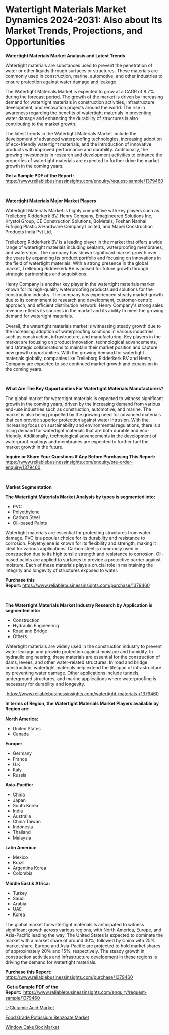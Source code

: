 <p><h1>Watertight Materials Market Dynamics 2024-2031: Also about Its Market Trends, Projections, and Opportunities</h1></p><p><strong>Watertight Materials Market Analysis and Latest Trends</strong></p>
<p><p>Watertight materials are substances used to prevent the penetration of water or other liquids through surfaces or structures. These materials are commonly used in construction, marine, automotive, and other industries to ensure protection against water damage and leakage.</p><p>The Watertight Materials Market is expected to grow at a CAGR of 8.7% during the forecast period. The growth of the market is driven by increasing demand for watertight materials in construction activities, infrastructure development, and renovation projects around the world. The rise in awareness regarding the benefits of watertight materials in preventing water damage and enhancing the durability of structures is also contributing to the market growth.</p><p>The latest trends in the Watertight Materials Market include the development of advanced waterproofing technologies, increasing adoption of eco-friendly watertight materials, and the introduction of innovative products with improved performance and durability. Additionally, the growing investments in research and development activities to enhance the properties of watertight materials are expected to further drive the market growth in the coming years.</p></p>
<p><strong>Get a Sample PDF of the Report:&nbsp;</strong> <a href="https://www.reliablebusinessinsights.com/enquiry/request-sample/1379460">https://www.reliablebusinessinsights.com/enquiry/request-sample/1379460</a></p>
<p>&nbsp;</p>
<p><strong>Watertight Materials Major Market Players</strong></p>
<p><p>Watertight Materials Market is highly competitive with key players such as Trelleborg Ridderkerk BV, Henry Company, Emagineered Solutions Inc, Krystol Group, CE Construction Solutions, BoMetals, Foshan Nanhai Fufujing Plastic & Hardware Company Limited, and Mapei Construction Products India Pvt Ltd.</p><p>Trelleborg Ridderkerk BV is a leading player in the market that offers a wide range of watertight materials including sealants, waterproofing membranes, and waterstops. The company has shown significant market growth over the years by expanding its product portfolio and focusing on innovations in the field of watertight materials. With a strong presence in the global market, Trelleborg Ridderkerk BV is poised for future growth through strategic partnerships and acquisitions.</p><p>Henry Company is another key player in the watertight materials market known for its high-quality waterproofing products and solutions for the construction industry. The company has experienced steady market growth due to its commitment to research and development, customer-centric approach, and efficient distribution network. Henry Company's strong sales revenue reflects its success in the market and its ability to meet the growing demand for watertight materials.</p><p>Overall, the watertight materials market is witnessing steady growth due to the increasing adoption of waterproofing solutions in various industries such as construction, infrastructure, and manufacturing. Key players in the market are focusing on product innovation, technological advancements, and strategic collaborations to maintain their market position and capture new growth opportunities. With the growing demand for watertight materials globally, companies like Trelleborg Ridderkerk BV and Henry Company are expected to see continued market growth and expansion in the coming years.</p></p>
<p>&nbsp;</p>
<p><strong>What Are The Key Opportunities For Watertight Materials Manufacturers?</strong></p>
<p><p>The global market for watertight materials is expected to witness significant growth in the coming years, driven by the increasing demand from various end-use industries such as construction, automotive, and marine. The market is also being propelled by the growing need for advanced materials that can provide superior protection against water intrusion. With the increasing focus on sustainability and environmental regulations, there is a rising demand for watertight materials that are both durable and eco-friendly. Additionally, technological advancements in the development of waterproof coatings and membranes are expected to further fuel the market growth in the future.</p></p>
<p><strong>Inquire or Share Your Questions If Any Before Purchasing This Report:</strong> <a href="https://www.reliablebusinessinsights.com/enquiry/pre-order-enquiry/1379460">https://www.reliablebusinessinsights.com/enquiry/pre-order-enquiry/1379460</a></p>
<p>&nbsp;</p>
<p><strong>Market Segmentation</strong></p>
<p><strong>The Watertight Materials Market Analysis by types is segmented into:</strong></p>
<p><ul><li>PVC</li><li>Polyethylene</li><li>Carbon Steel</li><li>Oil-based Paints</li></ul></p>
<p><p>Watertight materials are essential for protecting structures from water damage. PVC is a popular choice for its durability and resistance to corrosion. Polyethylene is known for its flexibility and strength, making it ideal for various applications. Carbon steel is commonly used in construction due to its high tensile strength and resistance to corrosion. Oil-based paints are applied to surfaces to provide a protective barrier against moisture. Each of these materials plays a crucial role in maintaining the integrity and longevity of structures exposed to water.</p></p>
<p><strong>Purchase this Report:&nbsp;</strong><a href="https://www.reliablebusinessinsights.com/purchase/1379460">https://www.reliablebusinessinsights.com/purchase/1379460</a></p>
<p>&nbsp;</p>
<p><strong>The Watertight Materials Market Industry Research by Application is segmented into:</strong></p>
<p><ul><li>Construction</li><li>Hydraulic Engineering</li><li>Road and Bridge</li><li>Others</li></ul></p>
<p><p>Watertight materials are widely used in the construction industry to prevent water leakage and provide protection against moisture and humidity. In hydraulic engineering, these materials are essential for the construction of dams, levees, and other water-related structures. In road and bridge construction, watertight materials help extend the lifespan of infrastructure by preventing water damage. Other applications include tunnels, underground structures, and marine applications where waterproofing is necessary for durability and longevity.</p></p>
<p><a href="https://www.reliablebusinessinsights.com/watertight-materials-r1379460">&nbsp;https://www.reliablebusinessinsights.com/watertight-materials-r1379460</a></p>
<p><strong>In terms of Region, the Watertight Materials Market Players available by Region are:</strong></p>
<p>
    <p> <strong> North America: </strong>
        <ul>
            <li>United States</li>
            <li>Canada</li>
        </ul>
        </p> 
    <p> <strong> Europe: </strong>
        <ul>
            <li>Germany</li>
            <li>France</li>
            <li>U.K.</li>
            <li>Italy</li>
            <li>Russia</li>
        </ul>
        </p> 
    <p> <strong> Asia-Pacific: </strong>
        <ul>
            <li>China</li>
            <li>Japan</li>
            <li>South Korea</li>
            <li>India</li>
            <li>Australia</li>
            <li>China Taiwan</li>
            <li>Indonesia</li>
            <li>Thailand</li>
            <li>Malaysia</li>
        </ul>
        </p> 
    <p> <strong> Latin America: </strong>
        <ul>
            <li>Mexico</li>
            <li>Brazil</li>
            <li>Argentina Korea</li>
            <li>Colombia</li>
        </ul>
        </p> 
    <p> <strong> Middle East & Africa: </strong>
        <ul>
            <li>Turkey</li>
            <li>Saudi</li>
            <li>Arabia</li>
            <li>UAE</li>
            <li>Korea</li>
        </ul>
    </p>
    </p>
<p><p>The global market for watertight materials is anticipated to witness significant growth across various regions, with North America, Europe, and Asia-Pacific leading the way. The United States is expected to dominate the market with a market share of around 30%, followed by China with 25% market share. Europe and Asia-Pacific are projected to hold market shares of approximately 20% and 15%, respectively. The steady growth in construction activities and infrastructure development in these regions is driving the demand for watertight materials.</p></p>
<p><strong>Purchase this Report: </strong><a href="https://www.reliablebusinessinsights.com/purchase/1379460">https://www.reliablebusinessinsights.com/purchase/1379460</a></p>
<p>&nbsp;<strong>Get a Sample PDF of the Report:&nbsp;&nbsp;</strong><a href="https://www.reliablebusinessinsights.com/enquiry/request-sample/1379460">https://www.reliablebusinessinsights.com/enquiry/request-sample/1379460</a></p>
<p><strong></strong></p>
<p><p><a href="https://github.com/cameroneffertz/Market-Research-Report-List-2/blob/main/l-glutamic-acid-market.md">L-Glutamic Acid Market</a></p><p><a href="https://github.com/emnqcawl19/Market-Research-Report-List-1/blob/main/food-grade-potassium-benzoate-market.md">Food Grade Potassium Benzoate Market</a></p><p><a href="https://github.com/shahriarnajimjoy333/Market-Research-Report-List-1/blob/main/window-cake-box-market.md">Window Cake Box Market</a></p></p>